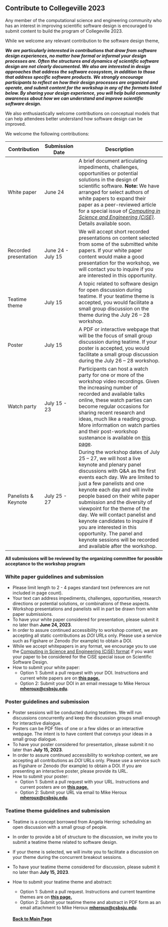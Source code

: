 ## Contribute to Collegeville 2023

Any member of the computational science and engineering community who has an interest in improving scientific software design is encouraged to submit content to build the program of Collegeville 2023.  

While we welcome any relevant contribution to the software design theme,

**_We are particularly interested in contributions that draw from software design experiences, no matter how formal or informal your design processes are.  Often the structures and dynamics of scientific software design are not clearly documented.  We also are interested in design approaches that address the software ecosystem, in addition to those that address specific software products. We strongly encourage participants to reflect on how their design processes are organized and operate, and submit content for the workshop in any of the formats listed below.  By sharing your design experience, you will help build community awareness about how we can understand and improve scientific software design._**

We also enthusiastically welcome contributions on conceptual models that can help attendees better understand how software design can be improved.  

We welcome the following contributions:

| Contribution| Submission Date | Description                                |
|-------------|-----------------|--------------------------------------------|
| White paper | June 24 | A brief document articulating impediments, challenges, opportunities or potential solutions in the design of scientific software. **Note:** We have arranged for select authors of white papers to expand their paper as a peer-reviewed article for a special issue of [_Computing in Science and Engineering (CiSE)_](https://www.computer.org/csdl/magazine/cs).  Details available soon.|
| Recorded presentation | June 24 - July 15 | We will accept short recorded presentations on content selected from some of the submitted white papers. If your white paper content would make a good presentation for the workshop, we will contact you to inquire if you are interested in this opportunity. |
| Teatime theme | July 15 |A topic related to software design for open discussion during teatime. If your teatime theme is accepted, you would facilitate a small group discussion on the theme during the July 26 – 28 workshop. |
| Poster        | July 15  |A PDF or interactive webpage that will be the focus of small group discussion during teatime. If your poster is accepted, you would facilitate a small group discussion during the July 26 – 28 workshop.   |
| Watch party | July 15 - 23 | Participants can host a watch party for one or more of the workshop video recordings. Given the increasing number of recorded and available talks online, these watch parties can become regular occasions for sharing recent research and ideas, much like a reading group. More information on watch parties and their post-workshop sustenance is available on [this page](WorkshopResources/WatchParty/WatchPartyList.md). |
| Panelists & Keynote |  July 25 - 27 | During the workshop dates of July 25 – 27, we will host a live keynote and plenary panel discussions with Q&A as the first events each day.  We are limited to just a few panelists and one keynote each day and will invite people based on their white paper submission and the diversity of viewpoint for the theme of the day.  We will contact panelist and keynote candidates to inquire if you are interested in this opportunity. The panel and keynote sessions will be recorded and available after the workshop. |

**All submissions will be reviewed by the organizing committee for possible acceptance to the workshop program**

### White paper guidelines and submission
- Please limit length to 2 - 4 pages standard text (references are not included in page count).
- Your text can address impediments, challenges, opportunities, research directions or potential solutions, or combinations of these aspects.
- Workshop presentations and panelists will in part be drawn from white paper submissions.
- To have your white paper considered for presentation, please submit it no later than **June 24, 2023**.
- In order to assure continued accessibility to workshop content, we are accepting all static contributions as _DOI_ URLs only.  Please use a service such as Figshare or Zenodo (for example) to obtain a DOI. 
- While we accept whitepapers in any format, we encourage you to use the [Computing in Science and Engineering (CiSE) format](https://www.computer.org/csdl/magazine/cs/write-for-us/14597?title=Author%20Information&periodical=Computing%20in%20Science%20%26%20Engineering) if you want your paper to be considered for the CiSE special issue on Scientific Software Design.
- How to submit your white paper:
  - Option 1: Submit a pull request with your DOI. Instructions and current white papers are on **[this page.](https://collegeville.github.io/CW23/WorkshopResources/WhitePapers/WhitePaperList.html)**
  - Option 2: Submit your DOI in an email message to Mike Heroux **<mheroux@csbsju.edu>**.

### Poster guidelines and submission
- Poster sessions will be conducted during teatimes.  We will run discussions concurrently and keep the discussion groups small enough for interactive dialogue.
- Posters can be PDF files of one or a few slides or an interactive webpage.  The intent is to have content that conveys your ideas in a small group dialogue.
- To have your poster considered for presentation, please submit it no later than **July 15, 2023**.
- In order to assure continued accessibility to workshop content, we are accepting all contributions as _DOI_ URLs only.  Please use a service such as Figshare or Zenodo (for example) to obtain a DOI. If you are presenting an interactive poster, please provide its URL.
- How to submit your poster:
  - Option 1: Submit a pull request with your URL. Instructions and current posters are on **[this page.](https://collegeville.github.io/CW23/WorkshopResources/Posters/PosterList.html)**
  - Option 2: Submit your URL via email to Mike Heroux **<mheroux@csbsju.edu>**.

### Teatime theme guidelines and submission
- Teatime is a concept borrowed from Angela Herring: scheduling an open discussion with a small group of people.  
- In order to provide a bit of structure to the discussion, we invite you to submit a teatime theme related to software design.
- If your theme is selected, we will invite you to facilitate a discussion on your theme during the concurrent breakout sessions.
- To have your teatime theme considered for discussion, please submit it no later than **July 15, 2023**.
- How to submit your teatime theme and abstract:
  - Option 1: Submit a pull request. Instructions and current teamtime themes are on **[this page.](https://collegeville.github.io/CW21/WorkshopResources/TeatimeThemes/TeatimeThemeList.html)**
  - Option 2: Submit your teatime theme and abstract in PDF form as an email attachment to Mike Heroux **<mheroux@csbsju.edu>**.


  #### [Back to Main Page](index.md)
